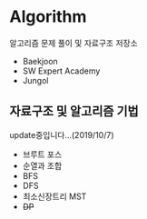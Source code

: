 # Algorithm

알고리즘 문제 풀이 및 자료구조 저장소
 - Baekjoon
 - SW Expert Academy 
 - Jungol
## 자료구조 및 알고리즘 기법
update중입니다...(2019/10/7)
 - 브루트 포스
 - 순열과 조합
 - BFS
 - DFS
 - 최소신장트리 MST
 - ~~DP~~

